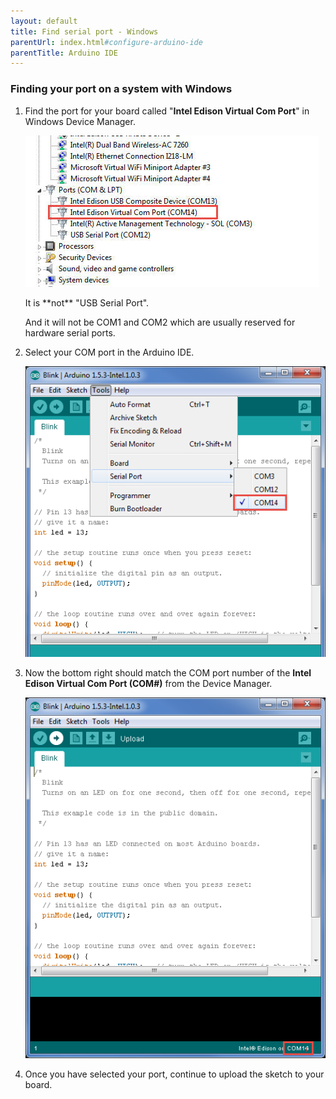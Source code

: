 ```yaml
---
layout: default
title: Find serial port - Windows
parentUrl: index.html#configure-arduino-ide
parentTitle: Arduino IDE
---
```


### Finding your port on a system with Windows

1. Find the port for your board called "**Intel Edison Virtual Com Port**" in Windows Device Manager. 

    ![Windows Device Manager](images/comport-win-blink.png)
    
    <div class="callout warning" markdown="1">
    It is **not** "USB Serial Port". 

    And it will not be COM1 and COM2 which are usually reserved for hardware serial ports.
    </div>

2. Select your COM port in the Arduino IDE.
  
    ![Arduino IDE COM Port Selection](images/comport-ide-blink.png)

3. Now the bottom right should match the COM port number of the **Intel Edison Virtual Com Port (COM#)** from the Device Manager.
 
    ![COM Port Verification](images/comport-verif-blink.png)

4. Once you have selected your port, continue to upload the sketch to your board.
